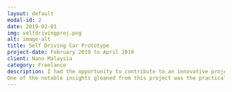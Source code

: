 ```yaml
---
layout: default
modal-id: 2
date: 2019-02-01
img: selfdrivingproj.png
alt: image-alt
title: Self Driving Car Prototype
project-date: February 2019 to April 2019
client: Nano Malaysia
category: Freelance
description: I had the opportunity to contribute to an innovative project centered around the development of a self driving car prototype in collaboration with the esteemed team known as Enermag. Within this project, my primary responsibility encompassed overseeing the computer vision tasks. Notably, during this time, I had the privilege of gaining hands on experience by being inside a self driving car, fine tuning the lane and object detection algorithms that were under my purview.
One of the notable insights gleaned from this project was the practical application of the Kalman Filter algorithm. This algorithm proved invaluable in mitigating the challenges posed by sudden spikes in readings from the lane detection algorithm, which in turn led to abrupt steering angle adjustments within short timeframes. By integrating the Kalman Filter algorithm, we were able to significantly enhance the smoothness and stability of the car's steering based on the outputs of the lane detection system.
---
```


